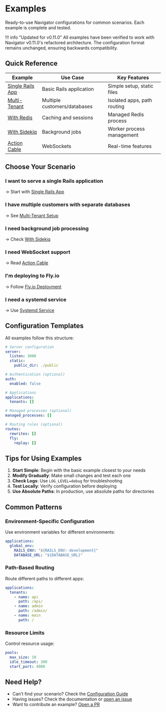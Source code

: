 # Examples

Ready-to-use Navigator configurations for common scenarios. Each example is complete and tested.

!!! info "Updated for v0.11.0"
    All examples have been verified to work with Navigator v0.11.0's refactored architecture. The configuration format remains unchanged, ensuring backwards compatibility.

## Quick Reference

| Example | Use Case | Key Features |
|---------|----------|--------------|
| [Single Rails App](single-tenant.md) | Basic Rails application | Simple setup, static files |
| [Multi-Tenant](multi-tenant.md) | Multiple customers/databases | Isolated apps, path routing |
| [With Redis](with-redis.md) | Caching and sessions | Managed Redis process |
| [With Sidekiq](with-sidekiq.md) | Background jobs | Worker process management |
| [Action Cable](action-cable.md) | WebSockets | Real-time features |

## Choose Your Scenario

### I want to serve a single Rails application
→ Start with [Single Rails App](single-tenant.md)

### I have multiple customers with separate databases
→ See [Multi-Tenant Setup](multi-tenant.md)

### I need background job processing
→ Check [With Sidekiq](with-sidekiq.md)

### I need WebSocket support
→ Read [Action Cable](action-cable.md)

### I'm deploying to Fly.io
→ Follow [Fly.io Deployment](fly-deployment.md)

### I need a systemd service
→ Use [Systemd Service](systemd.md)

## Configuration Templates

All examples follow this structure:

```yaml
# Server configuration
server:
  listen: 3000
  static:
    public_dir: ./public

# Authentication (optional)
auth:
  enabled: false

# Applications
applications:
  tenants: []

# Managed processes (optional)
managed_processes: []

# Routing rules (optional)
routes:
  rewrites: []
  fly:
    replay: []
```

## Tips for Using Examples

1. **Start Simple**: Begin with the basic example closest to your needs
2. **Modify Gradually**: Make small changes and test each one
3. **Check Logs**: Use `LOG_LEVEL=debug` for troubleshooting
4. **Test Locally**: Verify configuration before deploying
5. **Use Absolute Paths**: In production, use absolute paths for directories

## Common Patterns

### Environment-Specific Configuration

Use environment variables for different environments:

```yaml
applications:
  global_env:
    RAILS_ENV: "${RAILS_ENV:-development}"
    DATABASE_URL: "${DATABASE_URL}"
```

### Path-Based Routing

Route different paths to different apps:

```yaml
applications:
  tenants:
    - name: api
      path: /api/
    - name: admin
      path: /admin/
    - name: main
      path: /
```

### Resource Limits

Control resource usage:

```yaml
pools:
  max_size: 10
  idle_timeout: 300
  start_port: 4000
```

## Need Help?

- Can't find your scenario? Check the [Configuration Guide](../configuration/index.md)
- Having issues? Check the documentation or [open an issue](https://github.com/rubys/navigator/issues)
- Want to contribute an example? [Open a PR](https://github.com/rubys/navigator/pulls)